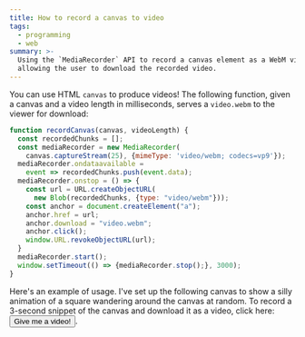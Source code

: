 ```yaml
---
title: How to record a canvas to video
tags:
  - programming
  - web
summary: >-
  Using the `MediaRecorder` API to record a canvas element as a WebM video file,
  allowing the user to download the recorded video.
---
```


You can use HTML `canvas` to produce videos!
The following function,
given a canvas and a video length in milliseconds,
serves a `video.webm` to the viewer for download:

```js
function recordCanvas(canvas, videoLength) {
  const recordedChunks = [];
  const mediaRecorder = new MediaRecorder(
    canvas.captureStream(25), {mimeType: 'video/webm; codecs=vp9'});
  mediaRecorder.ondataavailable =
    event => recordedChunks.push(event.data);
  mediaRecorder.onstop = () => {
    const url = URL.createObjectURL(
      new Blob(recordedChunks, {type: "video/webm"}));
    const anchor = document.createElement("a");
    anchor.href = url;
    anchor.download = "video.webm";
    anchor.click();
    window.URL.revokeObjectURL(url);
  }
  mediaRecorder.start();
  window.setTimeout(() => {mediaRecorder.stop();}, 3000);
}
```

Here's an example of usage.
I've set up the following canvas to show
a silly animation of a square wandering around the canvas at random.
To record a 3-second snippet of the canvas and download it as a video,
click here: <button id="download-snippet">Give me a video!</button>.

<div>
  <canvas id="example-canvas" width="200" height="200" style="width: 400px; image-rendering: pixelated; display: inline-block;"></canvas>
</div>

<script>
    const canvas = document.getElementById("example-canvas");
    const ctx = canvas.getContext('2d');
    let x = 90;
    let y = 90;
    function draw() {
        ctx.fillStyle = "red";
        ctx.fillRect(0, 0, 200, 200);
        ctx.fillStyle = "black";
        ctx.fillRect(x, y, 20, 20);
        x += (Math.random()*6) - 3;
        y += (Math.random()*6) - 3;
        requestAnimationFrame(draw);
    }
    draw();

    function recordCanvas(canvas, videoLength) {
      const recordedChunks = [];
      const mediaRecorder = new MediaRecorder(canvas.captureStream(25), {mimeType: 'video/webm; codecs=vp9'});
      mediaRecorder.ondataavailable = event => recordedChunks.push(event.data);
      mediaRecorder.onstop = () => {
        const url = URL.createObjectURL(new Blob(recordedChunks, {type: "video/webm"}));
        const anchor = document.createElement("a");
        anchor.href = url;
        anchor.download = "video.webm";
        anchor.click();
        window.URL.revokeObjectURL(url);
      }
      mediaRecorder.start();
      window.setTimeout(() => {mediaRecorder.stop();}, 3000);
    }
    document.getElementById("download-snippet").onclick = () => {
      recordCanvas(canvas, 3000);
    };
</script>
